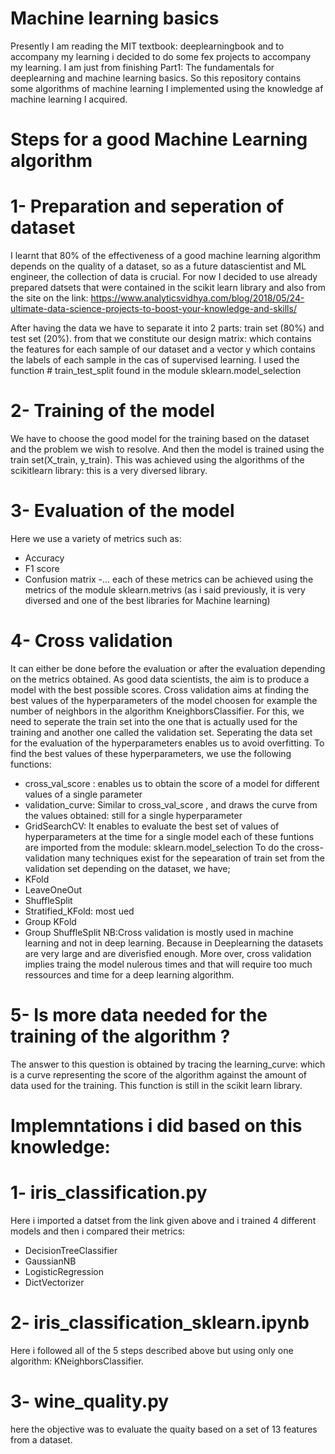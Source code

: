 # Machine learning basics
Presently I am reading the MIT textbook: deeplearningbook and to accompany my learning i decided to do some fex projects to accompany my learning. I am just from finishing Part1: The fundamentals for deeplearning and machine learning basics.
So this repository contains some algorithms of machine learning I implemented using the knowledge af machine learning I acquired.

# Steps for a good Machine Learning algorithm
# 1- Preparation and seperation of dataset
I learnt that 80% of the effectiveness of a good machine learning algorithm depends on the quality of a dataset, so as a future datascientist and ML engineer, the collection of data is crucial. 
For now I decided to use already prepared datsets that were contained in the scikit learn library and also from the site on the link: https://www.analyticsvidhya.com/blog/2018/05/24-ultimate-data-science-projects-to-boost-your-knowledge-and-skills/

After having the data we have to separate it into 2 parts: train set (80%) and test set (20%).
from that we constitute our design matrix: which contains the features for each sample of our dataset and a vector y which contains the labels of each sample in the cas of supervised learning.
I used the function # train_test_split found in the module sklearn.model_selection

# 2- Training of the model
We have to choose the good model for the training based on the dataset and the problem we wish to resolve. And then the model is trained using the train set(X_train, y_train). This was achieved using the algorithms of the scikitlearn library: this is a very diversed library.

# 3- Evaluation of the model
Here we use a variety of metrics such as:
- Accuracy
- F1 score
- Confusion matrix
-...
each of these metrics can be achieved using the metrics of the module sklearn.metrivs (as i said previously, it is very diversed and one of the best libraries for Machine learning)

# 4- Cross validation 
It can either be done before the evaluation or after the evaluation depending on the metrics obtained. As good data scientists, the aim is to produce a model with the best possible scores. 
Cross validation aims at finding the best values of the hyperparameters of the model choosen for example the number of neighbors in the algorithm KneighborsClassifier.
For this, we need to seperate the train set into the one that is actually used for the training and another one called the validation set. Seperating the data set for the evaluation of the hyperparameters enables us to avoid overfitting.
To find the best values of these hyperparameters, we use the following functions:
- cross_val_score : enables us to obtain the score of a model for different values of a single parameter
- validation_curve: Similar to cross_val_score , and draws the curve from the values obtained: still for a single hyperparameter
- GridSearchCV: It enables to evaluate the best set of values of hyperparameters at the time for a single model
each of these funtions are imported from the module: sklearn.model_selection
To do the cross-validation many techniques exist for the sepearation of train set from the validation set depending on the dataset, we have;
- KFold
- LeaveOneOut
- ShuffleSplit
- Stratified_KFold: most ued
- Group KFold
- Group ShuffleSplit
 NB:Cross validation is mostly used in machine learning and not in deep learning. Because in Deeplearning the datasets are very large and are diverisfied enough. More over, cross validation implies traing the model nulerous times and that will require too much ressources and time for a deep learning algorithm.

# 5- Is more data needed for the training of the algorithm ?
The answer to this question is obtained by tracing the learning_curve: which is a curve representing the score of the algorithm against the amount of data used for the training.
This function is still in the scikit learn library.

# Implemntations i did based on this knowledge:
# 1- iris_classification.py
Here i imported a datset from the link given above and i trained 4 different models and then i compared their metrics:
- DecisionTreeClassifier
- GaussianNB
- LogisticRegression
- DictVectorizer

# 2- iris_classification_sklearn.ipynb
Here i followed all of the 5 steps described above but using only one algorithm: KNeighborsClassifier.
# 3- wine_quality.py
here the objective was to evaluate the quaity based on a set of 13 features from a dataset.


